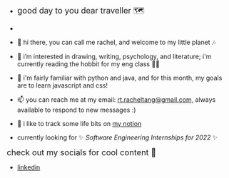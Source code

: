 -  <font size="4"> good day to you dear traveller 🗺️ </font>
- 
- 👋 hi there, you can call me rachel, and welcome to my little planet 🎶
- 👀 i’m interested in drawing, writing, psychology, and literature; i'm currently reading the hobbit for my eng class 🧝‍♀️
- 🌱 i'm fairly familiar with python and java, and for this month, my goals are to learn javascript and css!
- 📫 you can reach me at my email: rt.racheltang@gmail.com, always available to respond to new messages :)
- 📓 i like to track some life bits on [my notion](https://solid-tile-10b.notion.site/eb601fa5677c4ee0a180b88167afb5cc)

- currently looking for :sparkles: *Software Engineering Internships for 2022* :sparkles:

<font size ="4"> check out my socials for cool content 📱</font>
- [linkedin](https://www.linkedin.com/in/rachel-tang-112a20223/)
<!---
anjushuu/anjushuu is a ✨ special ✨ repository because its `README.md` (this file) appears on your GitHub profile.
You can click the Preview link to take a look at your changes.
--->
